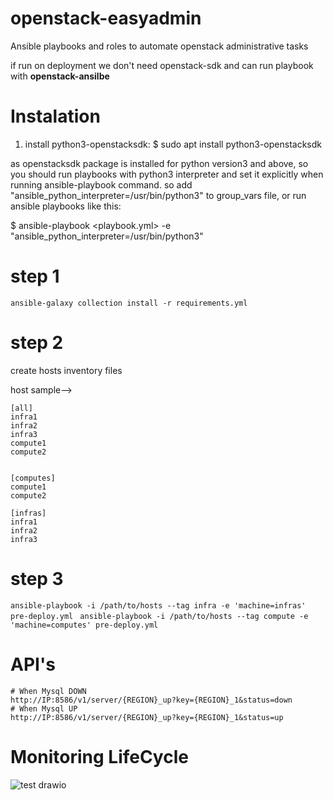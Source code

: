 # openstack-easyadmin
Ansible playbooks and roles to automate openstack administrative tasks 

if run on deployment we don't need openstack-sdk and can run playbook with <b> openstack-ansilbe </b>
# Instalation
1. install python3-openstacksdk:
   $ sudo apt install python3-openstacksdk

as openstacksdk package is installed for python version3 and above, so you should run playbooks with python3 interpreter and set it explicitly when running ansible-playbook command. so add "ansible_python_interpreter=/usr/bin/python3" to group_vars file, or run ansible playbooks like this:

   $ ansible-playbook <playbook.yml>  -e "ansible_python_interpreter=/usr/bin/python3"
   
   
# step 1

` ansible-galaxy collection install -r requirements.yml `

# step 2

create hosts inventory files

host sample-->

```
[all]
infra1
infra2
infra3
compute1
compute2


[computes]
compute1
compute2

[infras]
infra1
infra2
infra3
```

# step 3

` ansible-playbook -i /path/to/hosts --tag infra -e 'machine=infras' pre-deploy.yml  `
` ansible-playbook -i /path/to/hosts --tag compute -e 'machine=computes' pre-deploy.yml  `



# API's
```
# When Mysql DOWN
http://IP:8586/v1/server/{REGION}_up?key={REGION}_1&status=down
# When Mysql UP
http://IP:8586/v1/server/{REGION}_up?key={REGION}_1&status=up
```

# Monitoring LifeCycle
![test drawio](https://user-images.githubusercontent.com/90821955/150669768-8d26baf5-ced5-472f-946f-0e42720cc35a.png)
